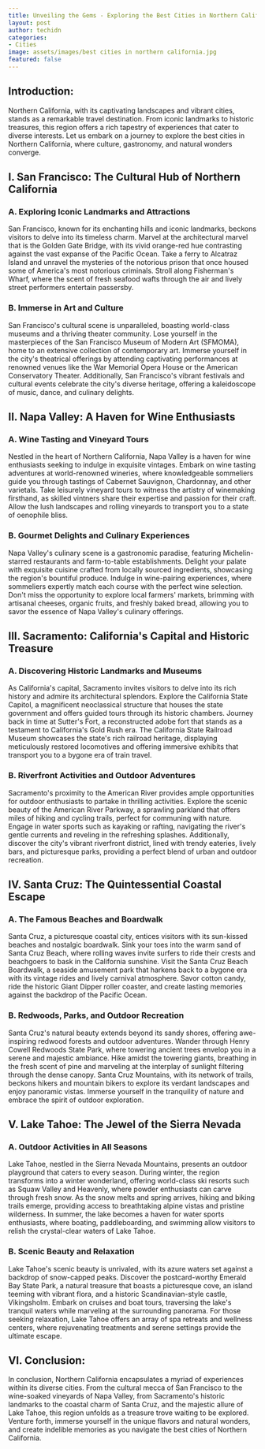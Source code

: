 ```yaml
---
title: Unveiling the Gems - Exploring the Best Cities in Northern California
layout: post
author: techidn
categories: 
- Cities
image: assets/images/best cities in northern california.jpg
featured: false
---
```


## Introduction:
Northern California, with its captivating landscapes and vibrant cities, stands as a remarkable travel destination. From iconic landmarks to historic treasures, this region offers a rich tapestry of experiences that cater to diverse interests. Let us embark on a journey to explore the best cities in Northern California, where culture, gastronomy, and natural wonders converge.

## I. San Francisco: The Cultural Hub of Northern California
### A. Exploring Iconic Landmarks and Attractions
San Francisco, known for its enchanting hills and iconic landmarks, beckons visitors to delve into its timeless charm. Marvel at the architectural marvel that is the Golden Gate Bridge, with its vivid orange-red hue contrasting against the vast expanse of the Pacific Ocean. Take a ferry to Alcatraz Island and unravel the mysteries of the notorious prison that once housed some of America's most notorious criminals. Stroll along Fisherman's Wharf, where the scent of fresh seafood wafts through the air and lively street performers entertain passersby.
### B. Immerse in Art and Culture
San Francisco's cultural scene is unparalleled, boasting world-class museums and a thriving theater community. Lose yourself in the masterpieces of the San Francisco Museum of Modern Art (SFMOMA), home to an extensive collection of contemporary art. Immerse yourself in the city's theatrical offerings by attending captivating performances at renowned venues like the War Memorial Opera House or the American Conservatory Theater. Additionally, San Francisco's vibrant festivals and cultural events celebrate the city's diverse heritage, offering a kaleidoscope of music, dance, and culinary delights.

## II. Napa Valley: A Haven for Wine Enthusiasts
### A. Wine Tasting and Vineyard Tours
Nestled in the heart of Northern California, Napa Valley is a haven for wine enthusiasts seeking to indulge in exquisite vintages. Embark on wine tasting adventures at world-renowned wineries, where knowledgeable sommeliers guide you through tastings of Cabernet Sauvignon, Chardonnay, and other varietals. Take leisurely vineyard tours to witness the artistry of winemaking firsthand, as skilled vintners share their expertise and passion for their craft. Allow the lush landscapes and rolling vineyards to transport you to a state of oenophile bliss.
### B. Gourmet Delights and Culinary Experiences
Napa Valley's culinary scene is a gastronomic paradise, featuring Michelin-starred restaurants and farm-to-table establishments. Delight your palate with exquisite cuisine crafted from locally sourced ingredients, showcasing the region's bountiful produce. Indulge in wine-pairing experiences, where sommeliers expertly match each course with the perfect wine selection. Don't miss the opportunity to explore local farmers' markets, brimming with artisanal cheeses, organic fruits, and freshly baked bread, allowing you to savor the essence of Napa Valley's culinary offerings.

## III. Sacramento: California's Capital and Historic Treasure
### A. Discovering Historic Landmarks and Museums
As California's capital, Sacramento invites visitors to delve into its rich history and admire its architectural splendors. Explore the California State Capitol, a magnificent neoclassical structure that houses the state government and offers guided tours through its historic chambers. Journey back in time at Sutter's Fort, a reconstructed adobe fort that stands as a testament to California's Gold Rush era. The California State Railroad Museum showcases the state's rich railroad heritage, displaying meticulously restored locomotives and offering immersive exhibits that transport you to a bygone era of train travel.
### B. Riverfront Activities and Outdoor Adventures
Sacramento's proximity to the American River provides ample opportunities for outdoor enthusiasts to partake in thrilling activities. Explore the scenic beauty of the American River Parkway, a sprawling parkland that offers miles of hiking and cycling trails, perfect for communing with nature. Engage in water sports such as kayaking or rafting, navigating the river's gentle currents and reveling in the refreshing splashes. Additionally, discover the city's vibrant riverfront district, lined with trendy eateries, lively bars, and picturesque parks, providing a perfect blend of urban and outdoor recreation.

## IV. Santa Cruz: The Quintessential Coastal Escape
### A. The Famous Beaches and Boardwalk
Santa Cruz, a picturesque coastal city, entices visitors with its sun-kissed beaches and nostalgic boardwalk. Sink your toes into the warm sand of Santa Cruz Beach, where rolling waves invite surfers to ride their crests and beachgoers to bask in the California sunshine. Visit the Santa Cruz Beach Boardwalk, a seaside amusement park that harkens back to a bygone era with its vintage rides and lively carnival atmosphere. Savor cotton candy, ride the historic Giant Dipper roller coaster, and create lasting memories against the backdrop of the Pacific Ocean.
### B. Redwoods, Parks, and Outdoor Recreation
Santa Cruz's natural beauty extends beyond its sandy shores, offering awe-inspiring redwood forests and outdoor adventures. Wander through Henry Cowell Redwoods State Park, where towering ancient trees envelop you in a serene and majestic ambiance. Hike amidst the towering giants, breathing in the fresh scent of pine and marveling at the interplay of sunlight filtering through the dense canopy. Santa Cruz Mountains, with its network of trails, beckons hikers and mountain bikers to explore its verdant landscapes and enjoy panoramic vistas. Immerse yourself in the tranquility of nature and embrace the spirit of outdoor exploration.

## V. Lake Tahoe: The Jewel of the Sierra Nevada
### A. Outdoor Activities in All Seasons
Lake Tahoe, nestled in the Sierra Nevada Mountains, presents an outdoor playground that caters to every season. During winter, the region transforms into a winter wonderland, offering world-class ski resorts such as Squaw Valley and Heavenly, where powder enthusiasts can carve through fresh snow. As the snow melts and spring arrives, hiking and biking trails emerge, providing access to breathtaking alpine vistas and pristine wilderness. In summer, the lake becomes a haven for water sports enthusiasts, where boating, paddleboarding, and swimming allow visitors to relish the crystal-clear waters of Lake Tahoe.
### B. Scenic Beauty and Relaxation
Lake Tahoe's scenic beauty is unrivaled, with its azure waters set against a backdrop of snow-capped peaks. Discover the postcard-worthy Emerald Bay State Park, a natural treasure that boasts a picturesque cove, an island teeming with vibrant flora, and a historic Scandinavian-style castle, Vikingsholm. Embark on cruises and boat tours, traversing the lake's tranquil waters while marveling at the surrounding panorama. For those seeking relaxation, Lake Tahoe offers an array of spa retreats and wellness centers, where rejuvenating treatments and serene settings provide the ultimate escape.

## VI. Conclusion:
In conclusion, Northern California encapsulates a myriad of experiences within its diverse cities. From the cultural mecca of San Francisco to the wine-soaked vineyards of Napa Valley, from Sacramento's historic landmarks to the coastal charm of Santa Cruz, and the majestic allure of Lake Tahoe, this region unfolds as a treasure trove waiting to be explored. Venture forth, immerse yourself in the unique flavors and natural wonders, and create indelible memories as you navigate the best cities of Northern California.
